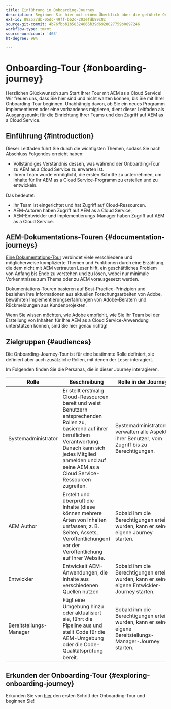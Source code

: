 ```yaml
---
title: Einführung in Onboarding-Journey
description: Beginnen Sie hier mit einem Überblick über die geführte Onboarding-Tour, die zum besseren Verständnis des Onboarding-Erlebnisses verfügbar ist.
exl-id: 892577db-05dc-49ff-bb2c-203efdb89c8c
source-git-commit: 4b76fbbb1b58324065b39d6928027759b0897246
workflow-type: tm+mt
source-wordcount: '463'
ht-degree: 99%

---
```


# Onboarding-Tour {#onboarding-journey}

Herzlichen Glückwunsch zum Start Ihrer Tour mit AEM as a Cloud Service! Wir freuen uns, dass Sie hier sind und nicht warten können, bis Sie mit Ihrer Onboarding-Tour beginnen. Unabhängig davon, ob Sie ein neues Programm implementieren oder eine vorhandenes migrieren, dient dieser Leitfaden als Ausgangspunkt für die Einrichtung Ihrer Teams und den Zugriff auf AEM as a Cloud Service.

## Einführung {#introduction}

Dieser Leitfaden führt Sie durch die wichtigsten Themen, sodass Sie nach Abschluss Folgendes erreicht haben:

* Vollständiges Verständnis dessen, was während der Onboarding-Tour zu AEM as a Cloud Service zu erwarten ist.
* Ihrem Team wurde ermöglicht, die ersten Schritte zu unternehmen, um Inhalte für Ihr AEM as a Cloud Service-Programm zu erstellen und zu entwickeln.

Das bedeutet:

* Ihr Team ist eingerichtet und hat Zugriff auf Cloud-Ressourcen.
* AEM-Autoren haben Zugriff auf AEM as a Cloud Service,
* AEM-Entwickler und Implementierungs-Manager haben Zugriff auf AEM as a Cloud Service.

## AEM-Dokumentations-Touren {#documentation-journeys}

[Eine Dokumentations-Tour](/help/journey-documentation/documentation-journeys.md) verbindet viele verschiedene und möglicherweise komplizierte Themen und Funktionen durch eine Erzählung, die dem nicht mit AEM vertrauten Leser hilft, ein geschäftliches Problem von Anfang bis Ende zu verstehen und zu lösen, wobei nur minimale Vorkenntnisse zum Thema oder zu AEM vorausgesetzt werden.

Dokumentations-Touren basieren auf Best-Practice-Prinzipien und beziehen Ihre Informationen aus aktuellen Forschungsarbeiten von Adobe, bewährten Implementierungserfahrungen von Adobe-Beratern und Rückmeldungen aus Kundenprojekten.

Wenn Sie wissen möchten, wie Adobe empfiehlt, wie Sie Ihr Team bei der Erstellung von Inhalten für Ihre AEM as a Cloud Service-Anwendung unterstützen können, sind Sie hier genau richtig!

## Zielgruppen {#audiences}

Die Onboarding-Journey-Tour ist für eine bestimmte Rolle definiert, sie definiert aber auch zusätzliche Rollen, mit denen der Leser interagiert.

Im Folgenden finden Sie die Persanas, die in dieser Journey interagieren.

| Rolle | Beschreibung | Rolle in der Journey |
|---|---|---|
| Systemadministrator | Er stellt erstmalig Cloud-Ressourcen bereit und weist Benutzern entsprechenden Rollen zu, basierend auf ihrer beruflichen Verantwortung. Danach kann sich jedes Mitglied anmelden und auf seine AEM as a Cloud Service-Ressourcen zugreifen. | Systemadministratoren verwalten alle Aspekte ihrer Benutzer, vom Zugriff bis zu Berechtigungen. |
| AEM Author | Erstellt und überprüft die Inhalte (diese können mehrere Arten von Inhalten umfassen; z. B. Seiten, Assets, Veröffentlichungen) vor der Veröffentlichung auf Ihrer Website. | Sobald ihm die Berechtigungen erteilt wurden, kann er seine eigene Journey starten. |
| Entwickler | Entwickelt AEM-Anwendungen, die Inhalte aus verschiedenen Quellen nutzen | Sobald ihm die Berechtigungen erteilt wurden, kann er seine eigene Entwickler-Journey starten. |
| Bereitstellungs-Manager | Fügt eine Umgebung hinzu oder aktualisiert sie, führt die Pipeline aus und stellt Code für die AEM-Umgebung oder die Code-Qualitätsprüfung bereit. | Sobald ihm die Berechtigungen erteilt wurden, kann er seine eigene Bereitstellungs-Manager-Journey starten. |

## Erkunden der Onboarding-Tour {#exploring-onboarding-journey}

Erkunden Sie von [hier](/help/journey-onboarding/sysadmin/get-started-onboarding-journey.md) den ersten Schritt der Onboarding-Tour und beginnen Sie!
